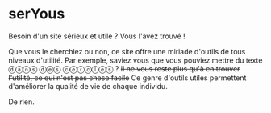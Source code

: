 # serYous

Besoin d'un site sérieux et utile ? Vous l'avez trouvé !

Que vous le cherchiez ou non, ce site offre une miriade d'outils de tous niveaux d'utilité. Par exemple, saviez vous que vous pouviez mettre du texte ⓓⓐⓝⓢ ⓓⓔⓢ ⓒⓔⓡⓒⓛⓔⓢ ? ~~Il ne vous reste plus qu'à en trouver l'utilité, ce qui n'est pas chose facile~~ Ce genre d'outils utiles permettent d'améliorer la qualité de vie de chaque individu.

De rien.
